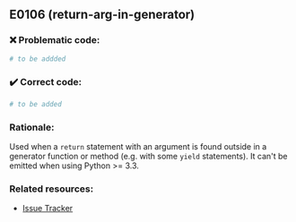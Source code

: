 ## E0106 (return-arg-in-generator)

### :x: Problematic code:

```python
# to be addded
```

### :heavy_check_mark: Correct code:

```python
# to be added
```

### Rationale:

Used when a `return` statement with an argument is found outside in a
generator function or method (e.g. with some `yield` statements). It can't be
emitted when using Python >= 3.3.

### Related resources:

- [Issue Tracker](https://github.com/PyCQA/pylint/issues?q=is%3Aissue+%22return-arg-in-generator%22+OR+%22E0106%22)
